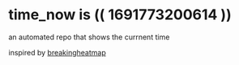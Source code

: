 # time_now is (( 1691773200614 ))

an automated repo that shows the currnent time

inspired by [breakingheatmap](https://github.com/breakingheatmap/breakingheatmap)